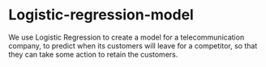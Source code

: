 # Logistic-regression-model
We use Logistic Regression to create a model for a telecommunication company, to predict when its customers will leave for a competitor, so that they can take some action to retain the customers.
